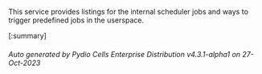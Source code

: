 






This service provides listings for the internal scheduler jobs and ways to trigger predefined jobs in the userspace.

[:summary]

###### Auto generated by Pydio Cells Enterprise Distribution v4.3.1-alpha1 on 27-Oct-2023
